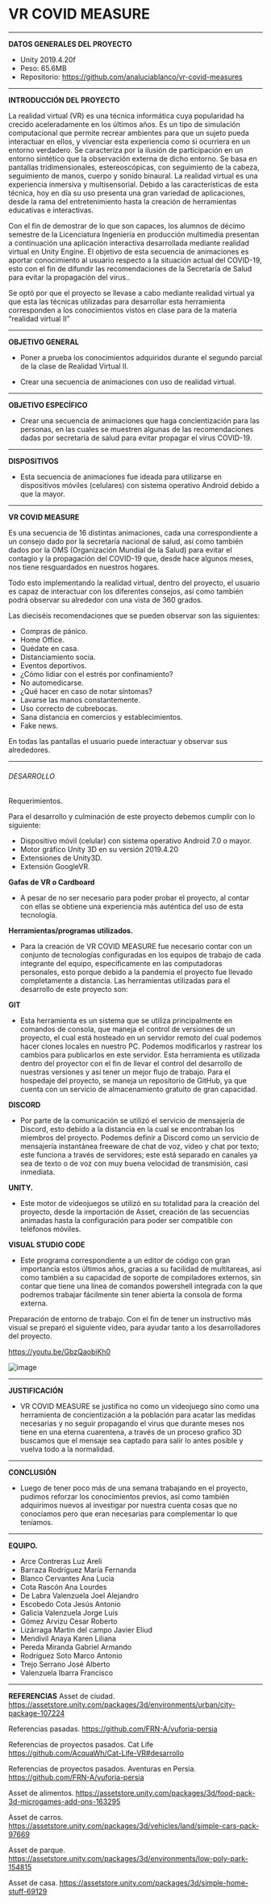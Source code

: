# VR COVID MEASURE 

______________________________________

**DATOS GENERALES DEL PROYECTO**
- Unity 2019.4.20f
- Peso: 65.6MB
- Repositorio: https://github.com/analuciablanco/vr-covid-measures 

______________________________________

**INTRODUCCIÓN DEL PROYECTO**

La realidad virtual (VR) es una técnica informática cuya popularidad ha crecido aceleradamente en los últimos años. Es un tipo de simulación computacional que permite recrear ambientes para que un sujeto pueda interactuar en ellos, y vivenciar esta experiencia como si ocurriera en un entorno verdadero. Se caracteriza por la ilusión de participación en un entorno sintético que la observación externa de dicho entorno. Se basa en pantallas tridimensionales, estereoscópicas, con seguimiento de la cabeza, seguimiento de manos, cuerpo y sonido binaural. La realidad virtual es una experiencia inmersiva y multisensorial. Debido a las características de esta técnica, hoy en día su uso presenta una gran variedad de aplicaciones, desde la rama del entretenimiento hasta la creación de herramientas educativas e interactivas.

Con el fin de demostrar de lo que son capaces, los alumnos de décimo semestre de la Licenciatura Ingeniería en producción multimedia presentan a continuación una aplicación interactiva desarrollada mediante realidad virtual en Unity Engine. El objetivo de esta secuencia de animaciones es aportar conocimiento al usuario respecto a la situación actual del COVID-19, esto con el fin de difundir las recomendaciones de la Secretaría de Salud para evitar la propagación del virus..  

Se optó por que el proyecto se llevase a cabo mediante realidad virtual ya que esta las técnicas utilizadas para desarrollar esta herramienta corresponden a los conocimientos vistos en clase para de la materia “realidad virtual II”

______________________________________

**OBJETIVO GENERAL**
- Poner a prueba los conocimientos adquiridos durante el segundo parcial de la clase de Realidad Virtual II.

- Crear una secuencia de animaciones con uso de realidad virtual.

______________________________________

**OBJETIVO ESPECÍFICO**
- Crear una secuencia de animaciones que haga concientización para las personas, en las cuales se muestren algunas de las recomendaciones dadas por secretaría de salud para evitar propagar el virus COVID-19.

______________________________________

**DISPOSITIVOS**
- Esta secuencia de animaciones fue ideada para utilizarse en dispositivos móviles (celulares) con sistema operativo Android debido a que la mayor.

______________________________________

**VR COVID MEASURE**

Es una secuencia de 16 distintas animaciones, cada una correspondiente a un consejo dado por la secretaría nacional de salud, así como también dados por la OMS (Organización Mundial de la Salud) para evitar el contagio y la propagación del COVID-19 que, desde hace algunos meses, nos tiene resguardados en nuestros hogares.

Todo esto implementando la realidad virtual, dentro del proyecto, el usuario es capaz de interactuar con los diferentes consejos, así como también podrá observar su alrededor con una vista de 360 grados.

Las dieciséis recomendaciones que se pueden observar son las siguientes:

- Compras de pánico.
- Home Office.
- Quédate en casa.
- Distanciamiento socia.
- Eventos deportivos.
- ¿Cómo lidiar con el estrés por confinamiento?
- No automedicarse.
- ¿Qué hacer en caso de notar síntomas? 
- Lavarse las manos constantemente.
- Uso correcto de cubrebocas.
- Sana distancia en comercios y establecimientos. 
- Fake news.

En todas las pantallas el usuario puede interactuar y observar sus alrededores.
  
______________________________________

######  DESARROLLO 
Requerimientos.

Para el desarrollo y culminación de este proyecto debemos cumplir con lo siguiente: 
- Dispositivo móvil (celular) con sistema operativo Android 7.0 o mayor.
- Motor gráfico Unity 3D en su versión 2019.4.20
- Extensiones de Unity3D.
- Extensión GoogleVR.

**Gafas de VR o Cardboard**
- A pesar de no ser necesario para poder probar el proyecto, al contar con ellas se obtiene una experiencia más auténtica del uso de esta tecnología. 

**Herramientas/programas utilizados.**
- Para la creación de VR COVID MEASURE fue necesario contar con un conjunto de tecnologías configuradas en los equipos de trabajo de cada integrante del equipo, específicamente en las computadoras personales, esto porque debido a la pandemia el proyecto fue llevado completamente a distancia. Las herramientas utilizadas para el desarrollo de este proyecto son:

**GIT** 
- Esta herramienta es un sistema que se utiliza principalmente en comandos de consola, que maneja el control de versiones de un proyecto, el cual está hosteado en un servidor remoto del cual podemos hacer clones locales en nuestro PC. Podemos modificarlos y rastrear los cambios para publicarlos en este servidor. Esta herramienta es utilizada dentro del proyector con el fin de llevar el control del desarrollo de nuestras versiones y así tener un mejor flujo de trabajo. Para el hospedaje del proyecto, se maneja un repositorio de GitHub, ya que cuenta con un servicio de almacenamiento gratuito de gran capacidad.

**DISCORD** 
- Por parte de la comunicación se utilizó el servicio de mensajería de Discord, esto debido a la distancia en la cual se encontraban los miembros del proyecto. Podemos definir a Discord como un servicio de mensajería instantánea freeware de chat de voz, video y chat por texto; este funciona a través de servidores; este está separado en canales ya sea de texto o de voz con muy buena velocidad de transmisión, casi inmediata.

**UNITY.** 
- Este motor de videojuegos se utilizó en su totalidad para la creación del proyecto, desde la importación de Asset, creación de las secuencias animadas hasta la configuración para poder ser compatible con teléfonos móviles.

**VISUAL STUDIO CODE**
- Este programa correspondiente a un editor de código con gran importancia estos últimos años, gracias a su facilidad de multitareas, así como también a su capacidad de soporte de compiladores externos, sin contar que tiene una línea de comandos powershell integrada con la que podremos trabajar fácilmente sin tener abierta la consola de forma externa.

Preparación de entorno de trabajo.
Con el fin de tener un instructivo más visual se preparó el siguiente video, para ayudar tanto a los desarrolladores del proyecto.

https://youtu.be/GbzQaobiKh0 

![image](https://user-images.githubusercontent.com/42253323/112255944-71bd3700-8c20-11eb-808b-90fe691e6fca.png)

______________________________________

**JUSTIFICACIÓN**
- VR COVID MEASURE se justifica no como un videojuego sino como una herramienta de concientización a la población para acatar las medidas necesarias y no seguir propagando el virus que durante meses nos tiene en una eterna cuarentena, a través de un proceso grafico 3D buscamos que el mensaje sea captado para salir lo antes posible y vuelva todo a la normalidad.

______________________________________

**CONCLUSIÓN**
- Luego de tener poco más de una semana trabajando en el proyecto, pudimos reforzar los conocimientos previos, así como también adquirimos nuevos al investigar por nuestra cuenta cosas que no conocíamos pero que eran necesarias para complementar lo que teníamos. 

______________________________________

**EQUIPO.**

-	Arce Contreras Luz Areli
-	Barraza Rodríguez María Fernanda
-	Blanco Cervantes Ana Lucia
-	Cota Rascón Ana Lourdes
-	De Labra Valenzuela Joel Alejandro
-	Escobedo Cota Jesús Antonio
-	Galicia Valenzuela Jorge Luis
-	Gómez Arvizu Cesar Roberto
-	Lizárraga Martin del campo Javier Eliud
-	Mendivil Anaya Karen Liliana 
-	Pereda Miranda Gabriel Armando
-	Rodríguez Soto Marco Antonio
-	Trejo Serrano José Alberto
-	Valenzuela Ibarra Francisco

______________________________________

**REFERENCIAS**
Asset de ciudad.
https://assetstore.unity.com/packages/3d/environments/urban/city-package-107224 

Referencias pasadas.
https://github.com/FRN-A/vuforia-persia 

Referencias de proyectos pasados. Cat Life
https://github.com/AcquaWh/Cat-Life-VR#desarrollo 

Referencias de proyectos pasados.  Aventuras en Persia.
https://github.com/FRN-A/vuforia-persia 

Asset de alimentos.
https://assetstore.unity.com/packages/3d/food-pack-3d-microgames-add-ons-163295 

Asset de carros.
https://assetstore.unity.com/packages/3d/vehicles/land/simple-cars-pack-97669 

Asset de parque.
https://assetstore.unity.com/packages/3d/environments/low-poly-park-154815 

Asset de casa.
https://assetstore.unity.com/packages/3d/simple-home-stuff-69129

